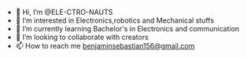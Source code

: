 - 👋 Hi, I’m @ELE-CTRO-NAUTS
- 👀 I’m interested in Electronics,robotics and Mechanical stuffs
- 🌱 I’m currently learning Bachelor's in Electronics and communication
- 💞️ I’m looking to collaborate with creators
- 📫 How to reach me benjaminsebastian156@gmail.com 

<!---
ELE-CTRO-NAUTS/ELE-CTRO-NAUTS is a ✨ special ✨ repository because its `README.md` (this file) appears on your GitHub profile.
You can click the Preview link to take a look at your changes.
--->
